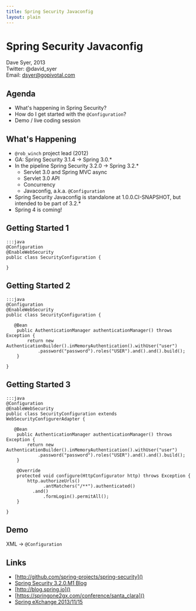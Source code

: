 ```yaml
---
title: Spring Security Javaconfig
layout: plain
---
```

# Spring Security Javaconfig

Dave Syer, 2013  
Twitter: @david_syer  
Email: dsyer@gopivotal.com

## Agenda
* What's happening in Spring Security?
* How do I get started with the `@Configuration`?
* Demo / live coding session

## What's Happening

* `@rob_winch` project lead (2012)
* GA: Spring Security 3.1.4 -> Spring 3.0.*
* In the pipeline Spring Security 3.2.0 -> Spring 3.2.*
    * Servlet 3.0 and Spring MVC async
    * Servlet 3.0 API
    * Concurrency
    * Javaconfig, a.k.a. `@Configuration`
* Spring Security Javaconfig is standalone at 1.0.0.CI-SNAPSHOT, but
  intended to be part of 3.2.*
* Spring 4 is coming!

## Getting Started 1

    :::java
    @Configuration
    @EnableWebSecurity
    public class SecurityConfiguration {

    }    

## Getting Started 2

    :::java
    @Configuration
    @EnableWebSecurity
    public class SecurityConfiguration {
    
       @Bean
        public AuthenticationManager authenticationManager() throws Exception {
            return new AuthenticationBuilder().inMemoryAuthentication().withUser("user")
                .password("password").roles("USER").and().and().build();
        }

    }

## Getting Started 3

    :::java
    @Configuration
    @EnableWebSecurity
    public class SecurityConfiguration extends WebSecurityConfigurerAdapter {
    
       @Bean
        public AuthenticationManager authenticationManager() throws Exception {
            return new AuthenticationBuilder().inMemoryAuthentication().withUser("user")
                .password("password").roles("USER").and().and().build();
        }

        @Override
        protected void configure(HttpConfigurator http) throws Exception {
            http.authorizeUrls()
                  .antMatchers("/**").authenticated()
              .and()
                  .formLogin().permitAll();
        }

    }
    
## Demo

<div id="center">
<div>XML -> <code>@Configuration</code></div>
</div>

## Links

* [http://github.com/spring-projects/spring-security]()
* [Spring Security 3.2.0.M1 Blog](http://blog.springsource.org/2012/12/17/spring-security-3-2-m1-highlights-servlet-3-api-support/)
* [http://blog.spring.io]()
* [https://springone2gx.com/conference/santa_clara]()
* [Spring eXchange 2013/11/15](http://skillsmatter.com/event/java-jee/spring-exchange-1724)
